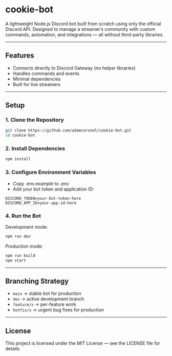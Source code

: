 # cookie-bot

A lightweight Node.js Discord bot built from scratch using only the official Discord API. Designed to manage a streamer’s community with custom commands, automation, and integrations — all without third-party libraries.

---


## Features
- Connects directly to Discord Gateway (no helper libraries)
- Handles commands and events
- Minimal dependencies
- Built for live streamers

---

## Setup

### 1. Clone the Repository
```bash
git clone https://github.com/adamcoronel/cookie-bot.git
cd cookie-bot
```

### 2. Install Dependencies
```bash
npm install
```

### 3. Configure Environment Variables
- Copy .env.example to .env
- Add your bot token and application ID:
```env
DISCORD_TOKEN=your-bot-token-here
DISCORD_APP_ID=your-app-id-here
```

### 4. Run the Bot
Development mode:
```bash
npm run dev
```

Production mode:
```bash
npm run build
npm start
```

---

## Branching Strategy
- `main` -> stable bot for production
- `dev` -> active development branch
- `feature/x` -> per-feature work
- `hotfix/x` -> urgent bug fixes for production

---

## License
This project is licensed under the MIT License — see the LICENSE file for details.
